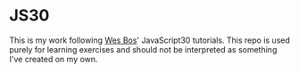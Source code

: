 # JS30
This is my work following [Wes Bos](https://javascript30.com/)' JavaScript30 tutorials. This repo is used purely for learning exercises and should not be interpreted as something I've created on my own.
